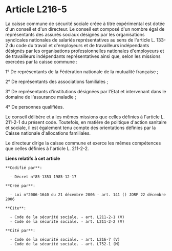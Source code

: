 # Article L216-5

La caisse commune de sécurité sociale créée à titre expérimental est dotée d'un conseil et d'un directeur. Le conseil est
composé d'un nombre égal de représentants des assurés sociaux désignés par les organisations syndicales nationales de
salariés représentatives au sens de l'article L. 133-2 du code du travail et d'employeurs et de travailleurs indépendants
désignés par les organisations professionnelles nationales d'employeurs et de travailleurs indépendants représentatives ainsi
que, selon les missions exercées par la caisse commune : 

1° De représentants de la Fédération nationale de la mutualité française ; 

2° De représentants des associations familiales ; 

3° De représentants d'institutions désignées par l'Etat et intervenant dans le domaine de l'assurance maladie ; 

4° De personnes qualifiées. 

Le conseil délibère et a les mêmes missions que celles définies à l'article L. 211-2-1 du présent code. Toutefois, en matière
de politique d'action sanitaire et sociale, il est également tenu compte des orientations définies par la Caisse nationale
d'allocations familiales. 

Le directeur dirige la caisse commune et exerce les mêmes compétences que celles définies à l'article L. 211-2-2.

**Liens relatifs à cet article**

	**Codifié par**:

	  - Décret n°85-1353 1985-12-17

	**Créé par**:

	  - Loi n°2006-1640 du 21 décembre 2006 - art. 141 () JORF 22 décembre 2006

	**Cite**:

	  - Code de la sécurité sociale. - art. L211-2-1 (V)
	  - Code de la sécurité sociale. - art. L211-2-2 (V)

	**Cité par**:

	  - Code de la sécurité sociale. - art. L216-7 (V)
	  - Code de la sécurité sociale. - art. L752-1 (M)
